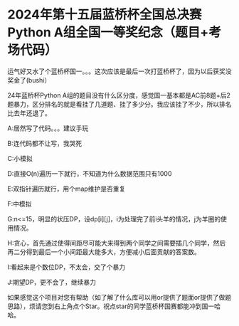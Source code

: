 # 2024年第十五届蓝桥杯全国总决赛 Python A组全国一等奖纪念（题目+考场代码）

运气好又水了个蓝桥杯国一。。。这次应该是最后一次打蓝桥杯了，因为以后获奖没奖金了(bushi）

24年蓝桥杯Python A组的题目没有什么区分度，感觉国一基本都是AC前8题+后2题暴力，区分排名的就是看挂了几道题、挂了多少分。我应该挂了不少，所以排名比去年还退了。

A:居然写了代码。。。建议手玩

B:连代码都不让写，我哭死

C:小模拟

D:直接O(n)遍历一下就行，不知道为什么数据范围只有1000

E:双指针遍历就行，用个map维护是否重复

F:中模拟

G:n<=15，明显的状压DP，设dp[i][j]，i为处理完了前i头羊的情况，j为羊圈的使用情况。

H:贪心，首先通过使得间距尽可能大来得到两个同学之间需要插几个同学，然后再二分得到最后一个小间距最大能多大，方便减小后面贡献的答案数。

I:看起来是个数位DP，不太会，交了个暴力

J:期望DP，更不会了，继续暴力

如果感觉这个项目对您有帮助（如了解了什么库可以用or提供了题面or提供了做题思路），烦请您到右上角点个Star。祝点star的同学蓝桥杯国赛都能冲到国一哈哈。
